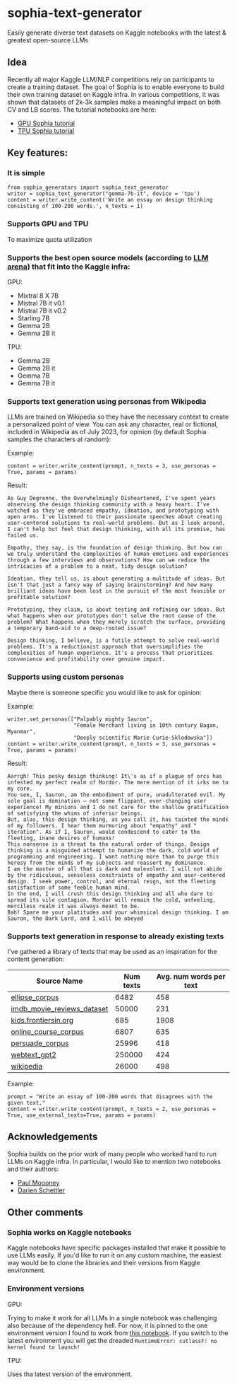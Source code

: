 # sophia-text-generator
Easily generate diverse text datasets on Kaggle notebooks with the latest & greatest open-source LLMs

## Idea
Recently all major Kaggle LLM/NLP competitions rely on participants to create a training dataset. The goal of Sophia is to enable everyone to build their own training dataset on Kaggle infra. In various competitions, it was shown that datasets of 2k-3k samples make a meaningful impact on both CV and LB scores.
The tutorial notebooks are here:
- [GPU Sophia tutorial](https://www.kaggle.com/code/narsil/sophia-text-generator-tutorial-gpu)
- [TPU Sophia tutorial](https://www.kaggle.com/code/narsil/sophia-text-generator-tutorial-tpu)

## Key features: 

### It is simple

```
from sophia_generators import sophia_text_generator
writer = sophia_text_generator("gemma-7b-it", device = 'tpu')
content = writer.write_content('Write an essay on design thinking consisting of 100-200 words.', n_texts = 1)
```

### Supports GPU and TPU
To maximize quota utilization

### Supports the best open source models (according to [LLM arena](https://huggingface.co/spaces/lmsys/chatbot-arena-leaderboard)) that fit into the Kaggle infra:

GPU:
- Mixtral 8 X 7B
- Mistral 7B it v0.1
- Mistral 7B it v0.2
- Starling 7B
- Gemma 2B
- Gemma 2B it

TPU:
- Gemma 2B
- Gemma 2B it
- Gemma 7B
- Gemma 7B it

### Supports text generation using personas from Wikipedia 

LLMs are trained on Wikipedia so they have the necessary context to create a personalized point of view. You can ask any character, real or fictional, included in Wikipedia as of July 2023, for opinion (by default Sophia samples the characters at random): 

Example:
```
content = writer.write_content(prompt, n_texts = 3, use_personas = True, params = params)
```
Result:
```
As Guy Degrenne, the Overwhelmingly Disheartened, I've spent years observing the design thinking community with a heavy heart. I've watched as they've embraced empathy, ideation, and prototyping with open arms. I've listened to their passionate speeches about creating user-centered solutions to real-world problems. But as I look around, I can't help but feel that design thinking, with all its promise, has failed us.

Empathy, they say, is the foundation of design thinking. But how can we truly understand the complexities of human emotions and experiences through a few interviews and observations? How can we reduce the intricacies of a problem to a neat, tidy design solution?

Ideation, they tell us, is about generating a multitude of ideas. But isn't that just a fancy way of saying brainstorming? And how many brilliant ideas have been lost in the pursuit of the most feasible or profitable solution?

Prototyping, they claim, is about testing and refining our ideas. But what happens when our prototypes don't solve the root cause of the problem? What happens when they merely scratch the surface, providing a temporary band-aid to a deep-rooted issue?

Design thinking, I believe, is a futile attempt to solve real-world problems. It's a reductionist approach that oversimplifies the complexities of human experience. It's a process that prioritizes convenience and profitability over genuine impact.
```

### Supports using custom personas 
Maybe there is someone specific you would like to ask for opinion: 

Example:
```
writer.set_personas(["Palpably mighty Sauron",                     
                     "Female Merchant living in 10th century Bagan, Myanmar",
                     "Deeply scientific Marie Curie-Sklodowska"])
content = writer.write_content(prompt, n_texts = 3, use_personas = True, params = params)
```
Result:
```
Aarrgh! This pesky design thinking! It\'s as if a plague of orcs has infested my perfect realm of Mordor. The mere mention of it irks me to my core.
You see, I, Sauron, am the embodiment of pure, unadulterated evil. My sole goal is domination – not some flippant, ever-changing user experience! My minions and I do not care for the shallow gratification of satisfying the whims of inferior beings.
But, alas, this design thinking, as you call it, has tainted the minds of my followers. I hear them murmuring about "empathy" and " iteration". As if I, Sauron, would condescend to cater to the fleeting, inane desires of humans!
This nonsense is a threat to the natural order of things. Design thinking is a misguided attempt to humanize the dark, cold world of programming and engineering. I want nothing more than to purge this heresy from the minds of my subjects and reassert my dominance.
I am the master of all that is dark and malevolent. I will not abide by the ridiculous, senseless constraints of empathy and user-centered design. I seek power, control, and eternal reign, not the fleeting satisfaction of some feeble human mind.
In the end, I will crush this design thinking and all who dare to spread its vile contagion. Mordor will remain the cold, unfeeling, merciless realm it was always meant to be.
Bah! Spare me your platitudes and your whimsical design thinking. I am Sauron, the Dark Lord, and I will be obeyed
```

### Supports text generation in response to already existing texts

I've gathered a library of texts that may be used as an inspiration for the content generation:

| Source Name                                                    | Num texts | Avg. num words per text |
|----------------------------------------------------------------|-----------|--------------------|
| [ellipse_corpus](https://github.com/scrosseye/ELLIPSE-Corpus)  | 6482      | 458       |
| [imdb_movie_reviews_dataset](https://www.kaggle.com/datasets/lakshmi25npathi/imdb-dataset-of-50k-movie-reviews) | 50000     | 231         |
| [kids.frontiersin.org](https://www.frontiersin.org/about/open-access) | 685       | 1908     |
| [online_course_corpus](https://www.kaggle.com/competitions/pii-detection-removal-from-educational-data/data) | 6807      | 635         |
| [persuade_corpus](https://github.com/scrosseye/persuade_corpus_2.0) | 25996     | 418      |
| [webtext_gpt2](https://github.com/openai/gpt-2-output-dataset) | 250000    | 424        |
| [wikipedia](https://www.kaggle.com/datasets/jjinho/wikipedia-20230701) | 26000     | 498        |

Example:
```
prompt = "Write an essay of 100-200 words that disagrees with the given text."
content = writer.write_content(prompt, n_texts = 2, use_personas = True, use_external_texts=True, params = params)
```

## Acknowledgements
Sophia builds on the prior work of many people who worked hard to run LLMs on Kaggle infra. In particular, I would like to mention two notebooks and their authors:
- [Paul Moooney](https://www.kaggle.com/code/paultimothymooney/how-to-use-mistral-from-kaggle-models)
- [Darien Schettler](https://www.kaggle.com/code/dschettler8845/tpu-gemma-instruct-7b-llm-prompt-recovery)
  
## Other comments

### Sophia works on Kaggle notebooks
Kaggle notebooks have specific packages installed that make it possible to use LLMs easily. If you'd like to run it on any custom machine, the easiest way would be to clone the libraries and their versions from Kaggle environment.   

### Environment versions
GPU:

Trying to make it work for all LLMs in a single notebook was challenging also because of the dependency hell. For now, it is pinned to the one environment version I found to work from [this notebook](https://www.kaggle.com/code/paultimothymooney/how-to-use-mistral-from-kaggle-models). 
If you switch to the latest environment you will get the dreaded
`RuntimeError: cutlassF: no kernel found to launch!`

TPU: 

Uses tha latest version of the environment.
